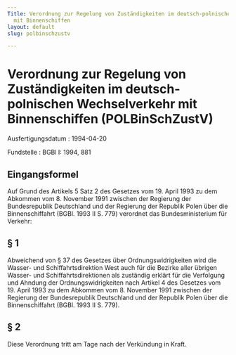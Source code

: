 ```yaml
---
Title: Verordnung zur Regelung von Zuständigkeiten im deutsch-polnischen Wechselverkehr
  mit Binnenschiffen
layout: default
slug: polbinschzustv

---
```


# Verordnung zur Regelung von Zuständigkeiten im deutsch-polnischen Wechselverkehr mit Binnenschiffen (POLBinSchZustV)

Ausfertigungsdatum
:   1994-04-20

Fundstelle
:   BGBl I: 1994, 881



## Eingangsformel

Auf Grund des Artikels 5 Satz 2 des Gesetzes vom 19. April 1993 zu dem
Abkommen vom 8. November 1991 zwischen der Regierung der
Bundesrepublik Deutschland und der Regierung der Republik Polen über
die Binnenschiffahrt (BGBl. 1993 II S. 779) verordnet das
Bundesministerium für Verkehr:


## § 1

Abweichend von § 37 des Gesetzes über Ordnungswidrigkeiten wird die
Wasser- und Schiffahrtsdirektion West auch für die Bezirke aller
übrigen Wasser- und Schiffahrtsdirektionen als zuständig erklärt für
die Verfolgung und Ahndung der Ordnungswidrigkeiten nach Artikel 4 des
Gesetzes vom 19. April 1993 zu dem Abkommen vom 8. November 1991
zwischen der Regierung der Bundesrepublik Deutschland und der Republik
Polen über die Binnenschiffahrt (BGBl. 1993 II S. 779).


## § 2

Diese Verordnung tritt am Tage nach der Verkündung in Kraft.

